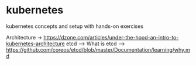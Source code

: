 # kubernetes
kubernetes concepts and setup with hands-on exercises

Architecture -> https://dzone.com/articles/under-the-hood-an-intro-to-kubernetes-architecture
etcd --> What is etcd --> https://github.com/coreos/etcd/blob/master/Documentation/learning/why.md
